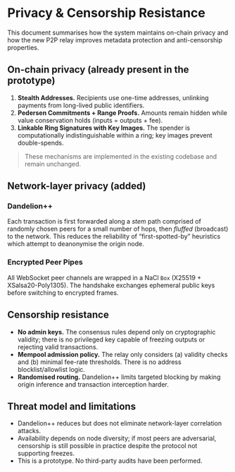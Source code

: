 # Privacy & Censorship Resistance

This document summarises how the system maintains on-chain privacy and how the
new P2P relay improves metadata protection and anti-censorship properties.

## On-chain privacy (already present in the prototype)

1. **Stealth Addresses.** Recipients use one-time addresses, unlinking payments
   from long-lived public identifiers.
2. **Pedersen Commitments + Range Proofs.** Amounts remain hidden while value
   conservation holds (inputs = outputs + fee).
3. **Linkable Ring Signatures with Key Images.** The spender is computationally
   indistinguishable within a ring; key images prevent double-spends.

> These mechanisms are implemented in the existing codebase and remain unchanged.

## Network-layer privacy (added)

### Dandelion++

Each transaction is first forwarded along a *stem* path comprised of randomly
chosen peers for a small number of hops, then *fluffed* (broadcast) to the
network. This reduces the reliability of “first-spotted-by” heuristics which
attempt to deanonymise the origin node.

### Encrypted Peer Pipes

All WebSocket peer channels are wrapped in a NaCl `Box` (X25519 + XSalsa20-Poly1305).
The handshake exchanges ephemeral public keys before switching to encrypted frames.

## Censorship resistance

* **No admin keys.** The consensus rules depend only on cryptographic validity;
  there is no privileged key capable of freezing outputs or rejecting valid transactions.
* **Mempool admission policy.** The relay only considers (a) validity checks and
  (b) minimal fee-rate thresholds. There is no address blocklist/allowlist logic.
* **Randomised routing.** Dandelion++ limits targeted blocking by making origin
  inference and transaction interception harder.

## Threat model and limitations

* Dandelion++ reduces but does not eliminate network-layer correlation attacks.
* Availability depends on node diversity; if most peers are adversarial, censorship
  is still possible in practice despite the protocol not supporting freezes.
* This is a prototype. No third-party audits have been performed.
